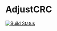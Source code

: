# AdjustCRC

[![Build Status](https://github.com/stevengj/AdjustCRC.jl/actions/workflows/CI.yml/badge.svg?branch=main)](https://github.com/stevengj/AdjustCRC.jl/actions/workflows/CI.yml?query=branch%3Amain)
